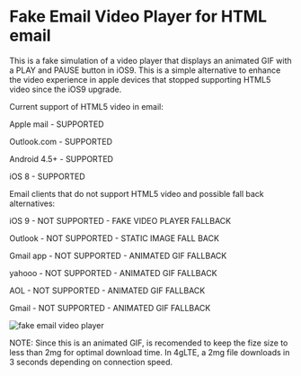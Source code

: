 # Fake Email Video Player for HTML email

This is a fake simulation of a video player that displays an animated GIF with a PLAY and PAUSE button in iOS9. This is a simple alternative to enhance the video experience in apple devices that stopped supporting HTML5 video since the iOS9 upgrade.  

Current support of HTML5 video in email:

Apple mail - SUPPORTED

Outlook.com - SUPPORTED

Android 4.5+ - SUPPORTED

iOS 8 - SUPPORTED


Email clients that do not support HTML5 video and possible fall back alternatives:

iOS 9 - NOT SUPPORTED - FAKE VIDEO PLAYER FALLBACK

Outlook - NOT SUPPORTED - STATIC IMAGE FALL BACK

Gmail app - NOT SUPPORTED - ANIMATED GIF FALLBACK

yahooo - NOT SUPPORTED - ANIMATED GIF FALLBACK

AOL - NOT SUPPORTED - ANIMATED GIF FALLBACK

Gmail - NOT SUPPORTED - ANIMATED GIF FALLBACK


 
![fake email video player](http://michaelposso.com/images/demo-screen.gif)

NOTE: Since this is an animated GIF, is recomended to keep the fize size to less than 2mg for optimal download time. In 4gLTE, a 2mg file downloads in 3 seconds depending on connection speed. 
